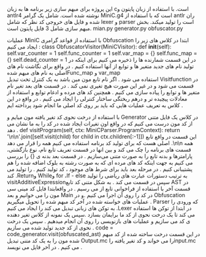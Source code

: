این پروژه برای مبهم سازی زیر برنامه ها به زبان cاست.
با استفاده از زبان پایتون و antlr4 نوشته شده است.
شامل یک گرامر MiniC.g4  است که با استفاده از antlr ران شده و فایل های خروجی کد نظر که شامل lexer و parser است را تولید میکند.
بخش مبهم سازی شامل 3 فایل پایتون است.
mian.py generator.py obfuscator.py

عملیات  MiniC  با استفاده از قواعد گرامری Obfuscation  ابتدا در کلاس 
های زیر را ایجاد می کنیم :
class ObfuscatorVisitor(MiniCVisitor):
    def __init__(self):
        self.var_counter = 1
        self.func_counter = 1
        self.var_map = {}
        self.func_map = {}
        self.dead_counter = 1
در این قسمت شمارنده ها را ذخیره می کنیم برای اینکه در تولید نام های جدید متغیر ها و توابع از آنها استفاده کنیم . در واقع 
 برای نگاشت نام های اصلی به نام های مبهم شدهFunc_map و  var_map  
استفاده می شود .
 اگر نام تابع مون مین باشد به یک کنترل تخت تبدیل Visitfunction در قسمت 
می شود و در غیر این صورت هیچ تغیری نمی کند .
در قسمت های بعد تغیر نام متغیر ها و توابع را پیاده سازی می کنیم . همچنین کد های مرده و ادغام توابع و استفاده از معادلات پیچیده تر و درهم ریختگی ساختار کنترلی را ایجاد می کنیم . 
در واقع در این کلاس به تعریف عملیات هایی که باید بر روی کد اصلی ما انجام شود پرداخته ایم . 

 با استفاده از درخت نحوی کد تغیر یافته مون میایم و Generator در کلاس
یک فایل متنی از کد مون درست می کنیم که در واقع اون تغیرات ایجاد شده در کد را به ما نشان می دهد .
def visitProgram(self, ctx: MiniCParser.ProgramContext):
    return '\n\n'.join([self.visit(child) for child in ctx.children[:-1]])
این قسمت در واقع تابع اصلی هست که برای تولید کد برنامه استفاده می کنیم همه
 را قرار می دهد .\n\n همه قسمت های برنامه را چک می کند و بین انها 
در قسمت تعریف تابع نام، نوع بازگشتی، پارامترها و بدنه تابع را به صورت متنی می‌سازیم .
در قسمت بعد بدنه ی {} را بررسی می کنیم به جهت اینکه کد های مرده ای که به صورت رشته به بلوک اضافه شده را هم پشتیبانی کنیم .
در مرحله بعد باید برای شرط های موجود ، کد تولید کنیم . 
 را تولید می کند .Returnو  Whileو for  ،If - else به ترتیب دستورات 
 عبارت های ریاضی را تولید visitAdditiveExpressionسپس در قسمت 
می کند . 
 به شکل متنی کد تابع AST در قسمت آخر با استفاده از فراخوانی تابع از 
 می رسیم .
 در واقعابتدا فایل کد مینی سی مون را می خوانیم و بعد Main در کد 
 را روی آن اجرا می کنیم .و در Obfuscation عملیات های خواسته شده در 
آخر کد مبهم شده را تحویل میگیریم .
Parser  که ورودی را به توکن های زبانی تبدیل می کند را ایجاد می کنیم .Lexer در ابتدا 
از توکن ها استفاده می کند تا یک درخت نحوی از کد ما برایمان بسازد .سپس یک نمونه از کلاس تغیر دهنده ی کد می سازیم و عملیات های بازنویسی را روی آن انجام میدهیم .
سپس یک درخت نحوی از کد جدید تولید شده می سازیم . 
code = code_generator.visit(obfuscated_ast)
در این قسمت درخت ساخته شده از کد مبهم شده مون را به یک کد متنی تبدیل 
Output.mc  را می خواند و کد تغیر یافته راinput.mc می کنیم . در آخر فایل
می نویسد .

